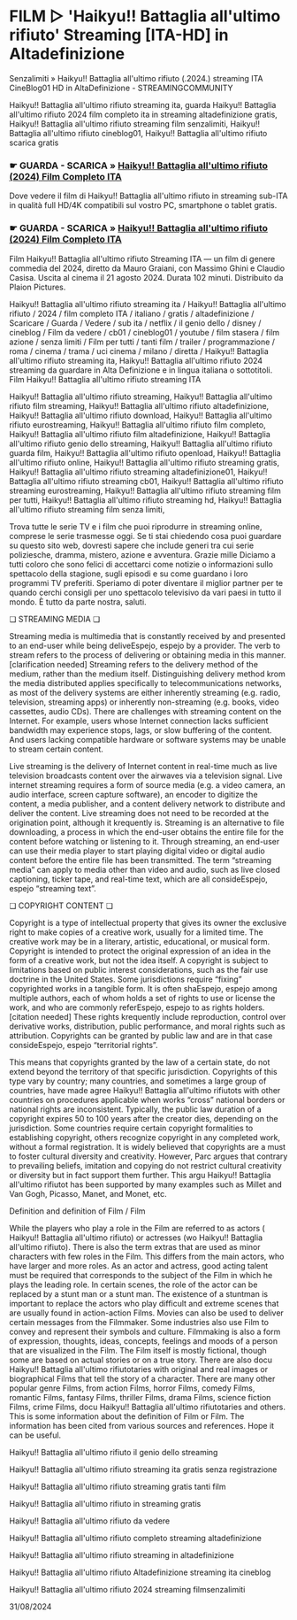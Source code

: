 #  FILM ▷ 'Haikyu!! Battaglia all'ultimo rifiuto' Streaming [ITA-HD] in Altadefinizione

Senzalimiti » Haikyu!! Battaglia all'ultimo rifiuto (.2024.) streaming ITA CineBlog01 HD in AltaDefinizione - STREAMINGCOMMUNITY

Haikyu!! Battaglia all'ultimo rifiuto streaming ita, guarda Haikyu!! Battaglia all'ultimo rifiuto 2024 film completo ita in streaming altadefinizione gratis, Haikyu!! Battaglia all'ultimo rifiuto streaming film senzalimiti, Haikyu!! Battaglia all'ultimo rifiuto cineblog01, Haikyu!! Battaglia all'ultimo rifiuto scarica gratis

### ☛ GUARDA - SCARICA » [Haikyu!! Battaglia all'ultimo rifiuto (2024) Film Completo ITA](https://www.megavids.online/it/movie/1012201/haikyu-the-dumpster-battle?gicup)

Dove vedere il film di Haikyu!! Battaglia all'ultimo rifiuto in streaming sub-ITA in qualità full HD/4K compatibili sul vostro PC, smartphone o tablet gratis.

### ☛ GUARDA - SCARICA » [Haikyu!! Battaglia all'ultimo rifiuto (2024) Film Completo ITA](https://www.megavids.online/it/movie/1012201/haikyu-the-dumpster-battle?gicup)


Film Haikyu!! Battaglia all'ultimo rifiuto Streaming ITA — un film di genere commedia del 2024, diretto da Mauro Graiani, con Massimo Ghini e Claudio Casisa. Uscita al cinema il 21 agosto 2024. Durata 102 minuti. Distribuito da Plaion Pictures.

Haikyu!! Battaglia all'ultimo rifiuto streaming ita / Haikyu!! Battaglia all'ultimo rifiuto / 2024 / film completo ITA / italiano / gratis / altadefinizione / Scaricare / Guarda / Vedere / sub ita / netflix / il genio dello / disney / cineblog / Film da vedere / cb01 / cineblog01 / youtube / film stasera / film azione / senza limiti / Film per tutti / tanti film / trailer / programmazione / roma / cinema / trama / uci cinema / milano / diretta / Haikyu!! Battaglia all'ultimo rifiuto streaming ita, Haikyu!! Battaglia all'ultimo rifiuto 2024 streaming da guardare in Alta Definizione e in lingua italiana o sottotitoli. Film Haikyu!! Battaglia all'ultimo rifiuto streaming ITA

Haikyu!! Battaglia all'ultimo rifiuto streaming, Haikyu!! Battaglia all'ultimo rifiuto film streaming, Haikyu!! Battaglia all'ultimo rifiuto altadefinizione, Haikyu!! Battaglia all'ultimo rifiuto download, Haikyu!! Battaglia all'ultimo rifiuto eurostreaming, Haikyu!! Battaglia all'ultimo rifiuto film completo, Haikyu!! Battaglia all'ultimo rifiuto film altadefinizione, Haikyu!! Battaglia all'ultimo rifiuto genio dello streaming, Haikyu!! Battaglia all'ultimo rifiuto guarda film, Haikyu!! Battaglia all'ultimo rifiuto openload, Haikyu!! Battaglia all'ultimo rifiuto online, Haikyu!! Battaglia all'ultimo rifiuto streaming gratis, Haikyu!! Battaglia all'ultimo rifiuto streaming altadefinizione01, Haikyu!! Battaglia all'ultimo rifiuto streaming cb01, Haikyu!! Battaglia all'ultimo rifiuto streaming eurostreaming, Haikyu!! Battaglia all'ultimo rifiuto streaming film per tutti, Haikyu!! Battaglia all'ultimo rifiuto streaming hd, Haikyu!! Battaglia all'ultimo rifiuto streaming film senza limiti,

Trova tutte le serie TV e i film che puoi riprodurre in streaming online, comprese le serie trasmesse oggi. Se ti stai chiedendo cosa puoi guardare su questo sito web, dovresti sapere che include generi tra cui serie poliziesche, dramma, mistero, azione e avventura. Grazie mille Diciamo a tutti coloro che sono felici di accettarci come notizie o informazioni sullo spettacolo della stagione, sugli episodi e su come guardano i loro programmi TV preferiti. Speriamo di poter diventare il miglior partner per te quando cerchi consigli per uno spettacolo televisivo da vari paesi in tutto il mondo. È tutto da parte nostra, saluti.

❏ STREAMING MEDIA ❏

Streaming media is multimedia that is constantly received by and presented to an end-user while being deliveEspejo, espejo by a provider. The verb to stream refers to the process of delivering or obtaining media in this manner.[clarification needed] Streaming refers to the delivery method of the medium, rather than the medium itself. Distinguishing delivery method krom the media distributed applies specifically to telecommunications networks, as most of the delivery systems are either inherently streaming (e.g. radio, television, streaming apps) or inherently non-streaming (e.g. books, video cassettes, audio CDs). There are challenges with streaming content on the Internet. For example, users whose Internet connection lacks sufficient bandwidth may experience stops, lags, or slow buffering of the content. And users lacking compatible hardware or software systems may be unable to stream certain content.

Live streaming is the delivery of Internet content in real-time much as live television broadcasts content over the airwaves via a television signal. Live internet streaming requires a form of source media (e.g. a video camera, an audio interface, screen capture software), an encoder to digitize the content, a media publisher, and a content delivery network to distribute and deliver the content. Live streaming does not need to be recorded at the origination point, although it krequently is. Streaming is an alternative to file downloading, a process in which the end-user obtains the entire file for the content before watching or listening to it. Through streaming, an end-user can use their media player to start playing digital video or digital audio content before the entire file has been transmitted. The term “streaming media” can apply to media other than video and audio, such as live closed captioning, ticker tape, and real-time text, which are all consideEspejo, espejo “streaming text”.

❏ COPYRIGHT CONTENT ❏

Copyright is a type of intellectual property that gives its owner the exclusive right to make copies of a creative work, usually for a limited time. The creative work may be in a literary, artistic, educational, or musical form. Copyright is intended to protect the original expression of an idea in the form of a creative work, but not the idea itself. A copyright is subject to limitations based on public interest considerations, such as the fair use doctrine in the United States. Some jurisdictions require “fixing” copyrighted works in a tangible form. It is often shaEspejo, espejo among multiple authors, each of whom holds a set of rights to use or license the work, and who are commonly referEspejo, espejo to as rights holders.[citation needed] These rights krequently include reproduction, control over derivative works, distribution, public performance, and moral rights such as attribution. Copyrights can be granted by public law and are in that case consideEspejo, espejo “territorial rights”.

This means that copyrights granted by the law of a certain state, do not extend beyond the territory of that specific jurisdiction. Copyrights of this type vary by country; many countries, and sometimes a large group of countries, have made agree Haikyu!! Battaglia all'ultimo rifiutots with other countries on procedures applicable when works “cross” national borders or national rights are inconsistent. Typically, the public law duration of a copyright expires 50 to 100 years after the creator dies, depending on the jurisdiction. Some countries require certain copyright formalities to establishing copyright, others recognize copyright in any completed work, without a formal registration. It is widely believed that copyrights are a must to foster cultural diversity and creativity. However, Parc argues that contrary to prevailing beliefs, imitation and copying do not restrict cultural creativity or diversity but in fact support them further. This argu Haikyu!! Battaglia all'ultimo rifiutot has been supported by many examples such as Millet and Van Gogh, Picasso, Manet, and Monet, etc.

Definition and definition of Film / Film

While the players who play a role in the Film are referred to as actors ( Haikyu!! Battaglia all'ultimo rifiuto) or actresses (wo Haikyu!! Battaglia all'ultimo rifiuto). There is also the term extras that are used as minor characters with few roles in the Film. This differs from the main actors, who have larger and more roles. As an actor and actress, good acting talent must be required that corresponds to the subject of the Film in which he plays the leading role. In certain scenes, the role of the actor can be replaced by a stunt man or a stunt man. The existence of a stuntman is important to replace the actors who play difficult and extreme scenes that are usually found in action-action Films. Movies can also be used to deliver certain messages from the Filmmaker. Some industries also use Film to convey and represent their symbols and culture. Filmmaking is also a form of expression, thoughts, ideas, concepts, feelings and moods of a person that are visualized in the Film. The Film itself is mostly fictional, though some are based on actual stories or on a true story. There are also docu Haikyu!! Battaglia all'ultimo rifiutotaries with original and real images or biographical Films that tell the story of a character. There are many other popular genre Films, from action Films, horror Films, comedy Films, romantic Films, fantasy Films, thriller Films, drama Films, science fiction Films, crime Films, docu Haikyu!! Battaglia all'ultimo rifiutotaries and others. This is some information about the definition of Film or Film. The information has been cited from various sources and references. Hope it can be useful.

Haikyu!! Battaglia all'ultimo rifiuto il genio dello streaming

Haikyu!! Battaglia all'ultimo rifiuto streaming ita gratis senza registrazione

Haikyu!! Battaglia all'ultimo rifiuto streaming gratis tanti film

Haikyu!! Battaglia all'ultimo rifiuto in streaming gratis

Haikyu!! Battaglia all'ultimo rifiuto da vedere

Haikyu!! Battaglia all'ultimo rifiuto completo streaming altadefinizione

Haikyu!! Battaglia all'ultimo rifiuto streaming in altadefinizione

Haikyu!! Battaglia all'ultimo rifiuto Altadefinizione streaming ita cineblog

Haikyu!! Battaglia all'ultimo rifiuto 2024 streaming filmsenzalimiti

31/08/2024

